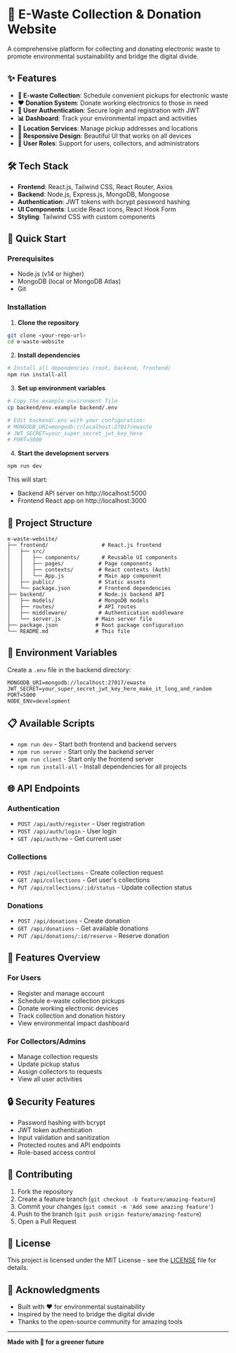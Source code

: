 # 🌱 E-Waste Collection & Donation Website

A comprehensive platform for collecting and donating electronic waste to promote environmental sustainability and bridge the digital divide.

## ✨ Features

- **🔄 E-waste Collection**: Schedule convenient pickups for electronic waste
- **❤️ Donation System**: Donate working electronics to those in need
- **🔐 User Authentication**: Secure login and registration with JWT
- **📊 Dashboard**: Track your environmental impact and activities
- **📍 Location Services**: Manage pickup addresses and locations
- **📱 Responsive Design**: Beautiful UI that works on all devices
- **👥 User Roles**: Support for users, collectors, and administrators

## 🛠️ Tech Stack

- **Frontend**: React.js, Tailwind CSS, React Router, Axios
- **Backend**: Node.js, Express.js, MongoDB, Mongoose
- **Authentication**: JWT tokens with bcrypt password hashing
- **UI Components**: Lucide React icons, React Hook Form
- **Styling**: Tailwind CSS with custom components

## 🚀 Quick Start

### Prerequisites
- Node.js (v14 or higher)
- MongoDB (local or MongoDB Atlas)
- Git

### Installation

1. **Clone the repository**
```bash
git clone <your-repo-url>
cd e-waste-website
```

2. **Install dependencies**
```bash
# Install all dependencies (root, backend, frontend)
npm run install-all
```

3. **Set up environment variables**
```bash
# Copy the example environment file
cp backend/env.example backend/.env

# Edit backend/.env with your configuration:
# MONGODB_URI=mongodb://localhost:27017/ewaste
# JWT_SECRET=your_super_secret_jwt_key_here
# PORT=5000
```

4. **Start the development servers**
```bash
npm run dev
```

This will start:
- Backend API server on http://localhost:5000
- Frontend React app on http://localhost:3000

## 📁 Project Structure

```
e-waste-website/
├── frontend/                 # React.js frontend
│   ├── src/
│   │   ├── components/       # Reusable UI components
│   │   ├── pages/           # Page components
│   │   ├── contexts/        # React contexts (Auth)
│   │   └── App.js           # Main app component
│   ├── public/              # Static assets
│   └── package.json         # Frontend dependencies
├── backend/                 # Node.js backend API
│   ├── models/              # MongoDB models
│   ├── routes/              # API routes
│   ├── middleware/          # Authentication middleware
│   └── server.js           # Main server file
├── package.json            # Root package configuration
└── README.md               # This file
```

## 🔧 Environment Variables

Create a `.env` file in the backend directory:

```env
MONGODB_URI=mongodb://localhost:27017/ewaste
JWT_SECRET=your_super_secret_jwt_key_here_make_it_long_and_random
PORT=5000
NODE_ENV=development
```

## 📋 Available Scripts

- `npm run dev` - Start both frontend and backend servers
- `npm run server` - Start only the backend server
- `npm run client` - Start only the frontend server
- `npm run install-all` - Install dependencies for all projects

## 🌐 API Endpoints

### Authentication
- `POST /api/auth/register` - User registration
- `POST /api/auth/login` - User login
- `GET /api/auth/me` - Get current user

### Collections
- `POST /api/collections` - Create collection request
- `GET /api/collections` - Get user's collections
- `PUT /api/collections/:id/status` - Update collection status

### Donations
- `POST /api/donations` - Create donation
- `GET /api/donations` - Get available donations
- `PUT /api/donations/:id/reserve` - Reserve donation

## 🎨 Features Overview

### For Users
- Register and manage account
- Schedule e-waste collection pickups
- Donate working electronic devices
- Track collection and donation history
- View environmental impact dashboard

### For Collectors/Admins
- Manage collection requests
- Update pickup status
- Assign collectors to requests
- View all user activities

## 🔒 Security Features

- Password hashing with bcrypt
- JWT token authentication
- Input validation and sanitization
- Protected routes and API endpoints
- Role-based access control

## 🤝 Contributing

1. Fork the repository
2. Create a feature branch (`git checkout -b feature/amazing-feature`)
3. Commit your changes (`git commit -m 'Add some amazing feature'`)
4. Push to the branch (`git push origin feature/amazing-feature`)
5. Open a Pull Request

## 📄 License

This project is licensed under the MIT License - see the [LICENSE](LICENSE) file for details.

## 🙏 Acknowledgments

- Built with ❤️ for environmental sustainability
- Inspired by the need to bridge the digital divide
- Thanks to the open-source community for amazing tools

---

**Made with 🌱 for a greener future**

